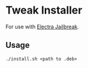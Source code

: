 # Tweak Installer

For use with [Electra Jailbreak](https://coolstar.org/electra/).

## Usage

`./install.sh <path to .deb>`
